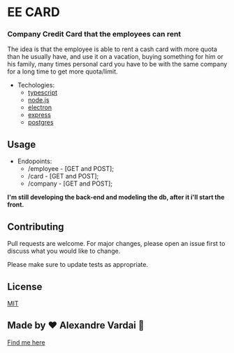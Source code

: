 # EE CARD

### Company Credit Card that the employees can rent

The idea is that the employee is able to rent a cash card with more quota than he usually have, and use it on a vacation, buying something for him or his family,
many times personal card you have to be with the same company for a long time to get more quota/limit.

* Techologies:
  * [typescript](https://www.typescriptlang.org/)
  * [node.js](https://nodejs.org/en/)
  * [electron](https://www.electronjs.org/)
  * [express](https://expressjs.com/)
  * [postgres](https://www.postgresql.org/)
 
## Usage

* Endopoints:
  * /employee - [GET and POST];
  * /card - [GET and POST];
  * /company - [GET and POST];

**I'm still developing the back-end and modeling the db, after it i'll start the front.**


## Contributing
Pull requests are welcome. For major changes, please open an issue first to discuss what you would like to change.

Please make sure to update tests as appropriate.

## License
[MIT](https://choosealicense.com/licenses/mit/)

## Made by ♥ Alexandre Vardai 👋 
[Find me here](https://www.linkedin.com/in/alexandre-vardai-b8255b15b/)
